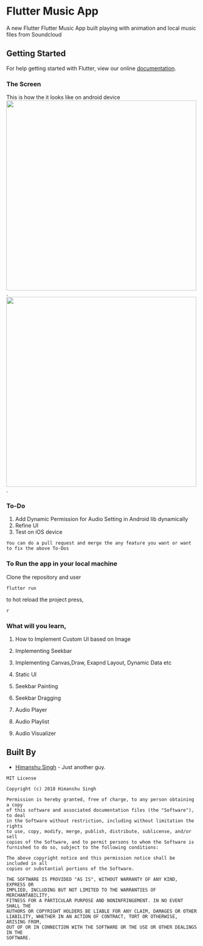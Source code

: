 # Flutter Music App

A new Flutter Flutter Music App built playing with animation and local music files from Soundcloud

## Getting Started

For help getting started with Flutter, view our online
[documentation](https://flutter.io/).

### The Screen

This is how the it looks like on android device
<br/>
<img src="https://github.com/hi-manshu/Flutter-Music-App/blob/master/ss2.jpg" height = "500em">.
<img src="https://github.com/hi-manshu/Flutter-Music-App/blob/master/ss3.jpg" height = "500em">.

### To-Do
1. Add Dynamic Permission for Audio Setting in Android lib dynamically
1. Refine UI
1. Test on iOS device

```
You can do a pull request and merge the any feature you want or want to fix the above To-Dos
```

### To Run the app in your local machine

Clone the repository and user
```
flutter run
```
to hot reload the project press,
```
r
```

### What will you learn,

1. How to Implement Custom UI based on Image 

1. Implementing Seekbar

1. Implementing Canvas,Draw, Exapnd Layout, Dynamic Data etc

1. Static UI

1. Seekbar Painting

1. Seekbar Dragging

1. Audio Player

1. Audio Playlist

1. Audio Visualizer
## Built By

* [Himanshu Singh](http://www.github.com/hi-manshu) - Just another guy.

```
MIT License

Copyright (c) 2018 Himanshu Singh

Permission is hereby granted, free of charge, to any person obtaining a copy
of this software and associated documentation files (the "Software"), to deal
in the Software without restriction, including without limitation the rights
to use, copy, modify, merge, publish, distribute, sublicense, and/or sell
copies of the Software, and to permit persons to whom the Software is
furnished to do so, subject to the following conditions:

The above copyright notice and this permission notice shall be included in all
copies or substantial portions of the Software.

THE SOFTWARE IS PROVIDED "AS IS", WITHOUT WARRANTY OF ANY KIND, EXPRESS OR
IMPLIED, INCLUDING BUT NOT LIMITED TO THE WARRANTIES OF MERCHANTABILITY,
FITNESS FOR A PARTICULAR PURPOSE AND NONINFRINGEMENT. IN NO EVENT SHALL THE
AUTHORS OR COPYRIGHT HOLDERS BE LIABLE FOR ANY CLAIM, DAMAGES OR OTHER
LIABILITY, WHETHER IN AN ACTION OF CONTRACT, TORT OR OTHERWISE, ARISING FROM,
OUT OF OR IN CONNECTION WITH THE SOFTWARE OR THE USE OR OTHER DEALINGS IN THE
SOFTWARE.
```
